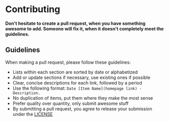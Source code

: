 # Contributing

**Don't hesitate to create a pull request, when you have something awesome to add. Someone will fix it, when it doesn't completely meet the guidelines.**

## Guidelines

When making a pull request, please follow these guidelines:

- Lists within each section are sorted by date or alphabetized
- Add or update sections if necessary, use existing ones if possible
- Clear, concise descriptions for each link, followed by a period
- Use the following format: `Date [Item Name](homepage link) - Description.`
- No duplication of items, put them where they make the most sense
- Prefer quality over quantity, only submit awesome stuff
- By submitting a pull request, you agree to release your submission under the [LICENSE](LICENSE)
